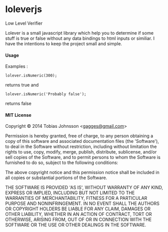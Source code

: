 loleverjs
=========

Low Level Verifier

Lolever is a small javascript library which help you to determine if some stuff is true or false without any data bindings to html inputs or similiar.
I have the intentions to keep the project small and simple. 

#### Usage 

Examples :

	lolever.isNumeric(300);

returns true and 

	lolever.isNumeric('Probably false');

returns false

#### MIT License

Copyright © 2014 Tobias Johnsson &lt;gagges@gmail.com&gt;

Permission is hereby granted, free of charge, to any person obtaining
a copy of this software and associated documentation files (the
'Software'), to deal in the Software without restriction, including
without limitation the rights to use, copy, modify, merge, publish,
distribute, sublicense, and/or sell copies of the Software, and to
permit persons to whom the Software is furnished to do so, subject to
the following conditions:

The above copyright notice and this permission notice shall be
included in all copies or substantial portions of the Software.

THE SOFTWARE IS PROVIDED 'AS IS', WITHOUT WARRANTY OF ANY KIND,
EXPRESS OR IMPLIED, INCLUDING BUT NOT LIMITED TO THE WARRANTIES OF
MERCHANTABILITY, FITNESS FOR A PARTICULAR PURPOSE AND NONINFRINGEMENT.
IN NO EVENT SHALL THE AUTHORS OR COPYRIGHT HOLDERS BE LIABLE FOR ANY
CLAIM, DAMAGES OR OTHER LIABILITY, WHETHER IN AN ACTION OF CONTRACT,
TORT OR OTHERWISE, ARISING FROM, OUT OF OR IN CONNECTION WITH THE
SOFTWARE OR THE USE OR OTHER DEALINGS IN THE SOFTWARE.
